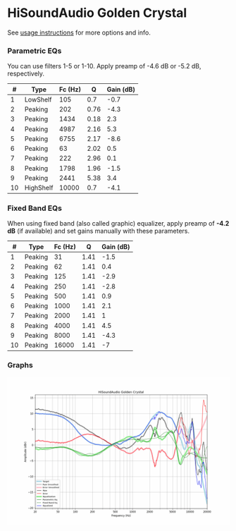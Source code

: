 # HiSoundAudio Golden Crystal
See [usage instructions](https://github.com/jaakkopasanen/AutoEq#usage) for more options and info.

### Parametric EQs
You can use filters 1-5 or 1-10. Apply preamp of -4.6 dB or -5.2 dB, respectively.

|   # | Type      |   Fc (Hz) |    Q |   Gain (dB) |
|-----|-----------|-----------|------|-------------|
|   1 | LowShelf  |       105 | 0.7  |        -0.7 |
|   2 | Peaking   |       202 | 0.76 |        -4.3 |
|   3 | Peaking   |      1434 | 0.18 |         2.3 |
|   4 | Peaking   |      4987 | 2.16 |         5.3 |
|   5 | Peaking   |      6755 | 2.17 |        -8.6 |
|   6 | Peaking   |        63 | 2.02 |         0.5 |
|   7 | Peaking   |       222 | 2.96 |         0.1 |
|   8 | Peaking   |      1798 | 1.96 |        -1.5 |
|   9 | Peaking   |      2441 | 5.38 |         3.4 |
|  10 | HighShelf |     10000 | 0.7  |        -4.1 |

### Fixed Band EQs
When using fixed band (also called graphic) equalizer, apply preamp of **-4.2 dB** (if available) and set gains manually with these parameters.

|   # | Type    |   Fc (Hz) |    Q |   Gain (dB) |
|-----|---------|-----------|------|-------------|
|   1 | Peaking |        31 | 1.41 |        -1.5 |
|   2 | Peaking |        62 | 1.41 |         0.4 |
|   3 | Peaking |       125 | 1.41 |        -2.9 |
|   4 | Peaking |       250 | 1.41 |        -2.8 |
|   5 | Peaking |       500 | 1.41 |         0.9 |
|   6 | Peaking |      1000 | 1.41 |         2.1 |
|   7 | Peaking |      2000 | 1.41 |         1   |
|   8 | Peaking |      4000 | 1.41 |         4.5 |
|   9 | Peaking |      8000 | 1.41 |        -4.3 |
|  10 | Peaking |     16000 | 1.41 |        -7   |

### Graphs
![](./HiSoundAudio%20Golden%20Crystal.png)
